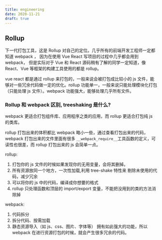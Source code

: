 ```yaml
---
title: engineering
date: 2020-11-21
draft: true
---
```


<!-- https://segmentfault.com/a/1190000038708512 -->
<!-- https://segmentfault.com/a/1190000022227140 -->

## Rollup

下一代打包工具，这是 Rollup 对自己的定位。几乎所有的前端开发工程师一定都知道 webpack ， 因为在使用 Vue React 写项目的过程中几乎都会用到 webpack， 但是实际对于 Vue 和 React 源码稍有了解的同学一定知道，像 React、Vue 等框架的构建工具使用的都是 rollup。

vue react 都是通过 rollup 来打包的，一般来说会被打包成比较小的 js 文件，能够对一些冗余代码做一定的优化。rollup 功能单一，一般来说只能处理模块化打包 （只能处理 js 文件）。webpack 功能强大，能够处理几乎所有文件。

### Rollup 和 webpack 区别, treeshaking 是什么?

webpack 更适合打包组件库、应用程序之类的应用，而 rollup 更适合打包纯 js 的类库。

rollup 打包出来的体积都比 webpack 略小一些，通过查看打包出来的代码，webpack 打包出来的文件里面有很多 `__webpack_require__`工具函数的定义，可读性也很差，而 rollup 打包出来的 js 会简单一点。

rollup:

1. 打包你的 js 文件的时候如果发现你的无用变量，会将其删掉。
2. 所有资源放同一个地方，一次性加载,利用 tree-shake 特性来 剔除未使用的代码，减少冗余
3. 可以将你的 js 中的代码，编译成你想要的格式
4. rollup 只处理函数和顶层的 import/export 变量，不能把没用到的类的方法消除掉

webpack:

1. 代码拆分
2. 拆分代码、按需加载
3. 静态资源导入（如 js、css、图片、字体等）
   拥有如此强大的功能，所以 webpack 在进行资源打包的时候，就会产生很多冗余的代码。
